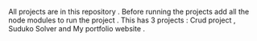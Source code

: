 All projects are in this repository .
Before running the projects add all the node modules to run the project .
This has 3 projects :
Crud project , Suduko Solver and My portfolio website .
